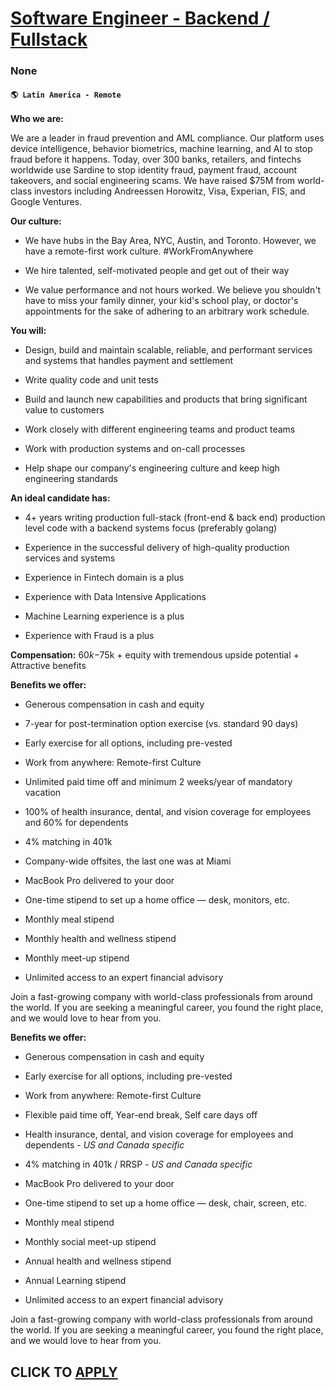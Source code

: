 # [Software Engineer - Backend / Fullstack](https://www.remotewlb.com/apply/software-engineer-backend-fullstack)  
### None  
#### `🌎 Latin America - Remote`  

**Who we are:**

We are a leader in fraud prevention and AML compliance. Our platform uses device intelligence, behavior biometrics, machine learning, and AI to stop fraud before it happens. Today, over 300 banks, retailers, and fintechs worldwide use Sardine to stop identity fraud, payment fraud, account takeovers, and social engineering scams. We have raised $75M from world-class investors including Andreessen Horowitz, Visa, Experian, FIS, and Google Ventures.

 **Our culture:**

  * We have hubs in the Bay Area, NYC, Austin, and Toronto. However, we have a remote-first work culture. #WorkFromAnywhere

  * We hire talented, self-motivated people and get out of their way

  * We value performance and not hours worked. We believe you shouldn't have to miss your family dinner, your kid's school play, or doctor's appointments for the sake of adhering to an arbitrary work schedule.

 **You will:**

  * Design, build and maintain scalable, reliable, and performant services and systems that handles payment and settlement

  * Write quality code and unit tests

  * Build and launch new capabilities and products that bring significant value to customers

  * Work closely with different engineering teams and product teams

  * Work with production systems and on-call processes

  * Help shape our company's engineering culture and keep high engineering standards

 **An ideal candidate has:**

  * 4+ years writing production full-stack (front-end & back end) production level code with a backend systems focus (preferably golang)

  * Experience in the successful delivery of high-quality production services and systems

  * Experience in Fintech domain is a plus

  * Experience with Data Intensive Applications 

  * Machine Learning experience is a plus

  * Experience with Fraud is a plus

 **Compensation:** $60k-$75k + equity with tremendous upside potential + Attractive benefits

 **Benefits we offer:**

  * Generous compensation in cash and equity

  * 7-year for post-termination option exercise (vs. standard 90 days)

  * Early exercise for all options, including pre-vested

  * Work from anywhere: Remote-first Culture

  * Unlimited paid time off and minimum 2 weeks/year of mandatory vacation

  * 100% of health insurance, dental, and vision coverage for employees and 60% for dependents

  * 4% matching in 401k

  * Company-wide offsites, the last one was at Miami

  * MacBook Pro delivered to your door

  * One-time stipend to set up a home office — desk, monitors, etc.

  * Monthly meal stipend

  * Monthly health and wellness stipend

  * Monthly meet-up stipend

  * Unlimited access to an expert financial advisory

Join a fast-growing company with world-class professionals from around the world. If you are seeking a meaningful career, you found the right place, and we would love to hear from you.

 **Benefits we offer:**

  * Generous compensation in cash and equity

  * Early exercise for all options, including pre-vested

  * Work from anywhere: Remote-first Culture

  * Flexible paid time off, Year-end break, Self care days off

  * Health insurance, dental, and vision coverage for employees and dependents - _US and Canada specific_

  * 4% matching in 401k / RRSP - _US and Canada specific_

  * MacBook Pro delivered to your door

  * One-time stipend to set up a home office — desk, chair, screen, etc.

  * Monthly meal stipend

  * Monthly social meet-up stipend

  * Annual health and wellness stipend

  * Annual Learning stipend

  * Unlimited access to an expert financial advisory

Join a fast-growing company with world-class professionals from around the world. If you are seeking a meaningful career, you found the right place, and we would love to hear from you.

  
## CLICK TO [APPLY](https://www.remotewlb.com/apply/software-engineer-backend-fullstack)

